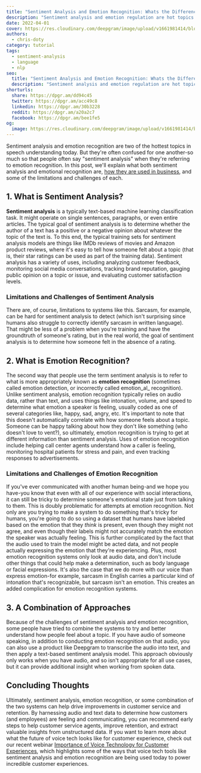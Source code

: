 ```yaml
---
title: "Sentiment Analysis and Emotion Recognition: Whats the Difference?"
description: "Sentiment analysis and emotion regulation are hot topics in speech recognition today, but the two are often confused. So what’s the difference?"
date: 2022-04-01
cover: https://res.cloudinary.com/deepgram/image/upload/v1661981414/blog/sentiment-analysis-emotion-regulation-difference/Sentiment-Analysis-Emotional-Recognition-thumb-554.png
authors:
  - chris-doty
category: tutorial
tags:
  - sentiment-analysis
  - language
  - nlp
seo:
  title: "Sentiment Analysis and Emotion Recognition: Whats the Difference?"
  description: "Sentiment analysis and emotion regulation are hot topics in speech recognition today, but the two are often confused. So what’s the difference?"
shorturls:
  share: https://dpgr.am/dd94c45
  twitter: https://dpgr.am/acc49c8
  linkedin: https://dpgr.am/30b3228
  reddit: https://dpgr.am/a20a2c7
  facebook: https://dpgr.am/bee1fe5
og:
  image: https://res.cloudinary.com/deepgram/image/upload/v1661981414/blog/sentiment-analysis-emotion-regulation-difference/Sentiment-Analysis-Emotional-Recognition-thumb-554.png
---
```


Sentiment analysis and emotion recognition are two of the hottest topics in speech understanding today. But they're often confused for one another-so much so that people often say "sentiment analysis" when they're referring to emotion recognition. In this post, we'll explain what both sentiment analysis and emotional recognition are, [how they are used in business](https://blog.deepgram.com/voice-technology-customer-experience/), and some of the limitations and challenges of each.

## 1\. What is Sentiment Analysis?

**Sentiment analysis** is a typically text-based machine learning classification task. It might operate on single sentences, paragraphs, or even entire articles. The typical goal of sentiment analysis is to determine whether the author of a text has a positive or a negative opinion about whatever the topic of the text is. To this end, the typical training sets for sentiment analysis models are things like IMDb reviews of movies and Amazon product reviews, where it's easy to tell how someone felt about a topic (that is, their star ratings can be used as part of the training data). Sentiment analysis has a variety of uses, including analyzing customer feedback, monitoring social media conversations, tracking brand reputation, gauging public opinion on a topic or issue, and evaluating customer satisfaction levels.

### Limitations and Challenges of Sentiment Analysis

There are, of course, limitations to systems like this. Sarcasm, for example, can be hard for sentiment analysis to detect (which isn't surprising since humans also struggle to correctly identify sarcasm in written language). That might be less of a problem when you're training and have the groundtruth of someone's rating, but in the real world, the goal of sentiment analysis is to determine how someone felt in the absence of a rating.

<WhitepaperPromo whitepaper="latest"></WhitepaperPromo>



## 2\. What is Emotion Recognition?

The second way that people use the term sentiment analysis is to refer to what is more appropriately known as **emotion recognition** (sometimes called emotion detection, or incorrectly called emotion_al_ recognition). Unlike sentiment analysis, emotion recognition typically relies on audio data, rather than text, and uses things like intonation, volume, and speed to determine what emotion a speaker is feeling, usually coded as one of several categories like, happy, sad, angry, etc. It's important to note that this doesn't automatically correlate with how someone feels about a topic. Someone can be happy talking about how they don't like something (who doesn't love to vent?), so ultimately, emotion recognition is trying to get at different information than sentiment analysis. Uses of emotion recognition include helping call center agents understand how a caller is feeling, monitoring hospital patients for stress and pain, and even tracking responses to advertisements.

### Limitations and Challenges of Emotion Recognition

If you've ever communicated with another human being-and we hope you have-you know that even with all of our experience with social interactions, it can still be tricky to determine someone's emotional state just from talking to them. This is doubly problematic for attempts at emotion recognition. Not only are you trying to make a system to do something that's tricky for humans, you're going to do so using a dataset that humans have labeled based on the emotion that they _think_ is present, even though they might not agree, and even though their labels might not accurately match the emotion the speaker was actually feeling. This is further complicated by the fact that the audio used to train the model might be acted data, and not people actually expressing the emotion that they're experiencing. Plus, most emotion recognition systems only look at audio data, and don't include other things that could help make a determination, such as body language or facial expressions. It's also the case that we do more with our voice than express emotion-for example, sarcasm in English carries a particular kind of intonation that's recognizable, but sarcasm isn't an emotion. This creates an added complication for emotion recognition systems.

## 3\. A Combination of Approaches

Because of the challenges of sentiment analysis and emotion recognition, some people have tried to combine the systems to try and better understand how people feel about a topic. If you have audio of someone speaking, in addition to conducting emotion recognition on that audio, you can also use a product like Deepgram to transcribe the audio into text, and then apply a text-based sentiment analysis model. This approach obviously only works when you have audio, and so isn't appropriate for all use cases, but it can provide additional insight when working from spoken data.

## Concluding Thoughts

Ultimately, sentiment analysis, emotion recognition, or some combination of the two systems can help drive improvements in customer service and retention. By harnessing audio and text data to determine how customers (and employees) are feeling and communicating, you can recommend early steps to help customer service agents, improve retention, and extract valuable insights from unstructured data. If you want to learn more about what the future of voice tech looks like for customer experience, check out our recent webinar [Importance of Voice Technology for Customer Experiences](https://offers.deepgram.com/importance-of-voice-technology-for-customer-experiences-on-demand), which highlights some of the ways that voice tech tools like sentiment analysis and emotion recognition are being used today to power incredible customer experiences.
